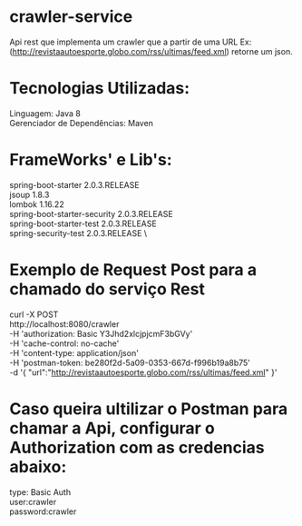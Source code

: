 # crawler-service

Api rest que implementa um crawler que a partir de uma URL Ex:(http://revistaautoesporte.globo.com/rss/ultimas/feed.xml) retorne um json.

# Tecnologias Utilizadas:

Linguagem: Java 8 \
Gerenciador de Dependências: Maven

# FrameWorks' e Lib's: 
spring-boot-starter 2.0.3.RELEASE \
jsoup 1.8.3 \
lombok 1.16.22 \
spring-boot-starter-security 2.0.3.RELEASE \
spring-boot-starter-test 2.0.3.RELEASE \
spring-security-test  2.0.3.RELEASE \

# Exemplo de Request Post para a chamado do serviço Rest 
 curl -X POST \
  http://localhost:8080/crawler \
  -H 'authorization: Basic Y3Jhd2xlcjpjcmF3bGVy' \
  -H 'cache-control: no-cache' \
  -H 'content-type: application/json' \
  -H 'postman-token: be280f2d-5a09-0353-667d-f996b19a8b75' \
  -d '{
	"url":"http://revistaautoesporte.globo.com/rss/ultimas/feed.xml"
}'
# Caso queira ultilizar o Postman para chamar a Api, configurar o Authorization com as credencias abaixo:
 type: Basic Auth \
 user:crawler \
 password:crawler 
